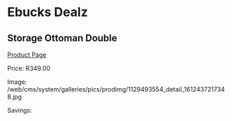 
# Ebucks Dealz
## Storage Ottoman Double
[Product Page](https://www.ebucks.com/web/shop/productSelected.do?prodId=1129493554&catId=1130195724)

Price: R349.00

Image: /web/cms/system/galleries/pics/prodimg/1129493554_detail_1612437217348.jpg

Savings: 


	